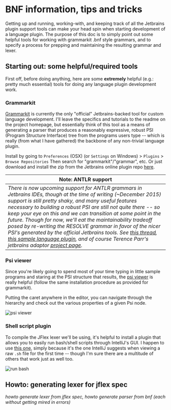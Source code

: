 # BNF information, tips and tricks

Getting up and running, working-with, and keeping track of all the Jetbrains plugin support tools can make your head spin when starting development of a language plugin. The purpose of this doc is to simply point out some helpful tools for working with grammarkit .bnf style grammars, and to specify a process for prepping and maintaining the resulting grammar and lexer.

## Starting out: some helpful/required tools

First off, before doing anything, here are some **extremely** helpful (e.g.: pretty much essential) tools for doing any language plugin development work.

### Grammarkit 

[Grammarkit](https://github.com/JetBrains/Grammar-Kit) is currently the only "official" Jetbrains-backed tool for custom language development. I'll leave the specifics and tutorials to the readme on the project homepage, but essentially think of this tool as a means of generating a parser that produces a reasonably expressive, robust PSI (Program Structure Interface) tree from the programs users type -- which is really (from what I have gathered) the backbone of any non-trivial language plugin. 

Install by going to `Preferences` (OSX) (or `Settings` on Windows) > `Plugins` > `Browse Repositories` Then search for "grammarkit"/"grammar", etc. Or just download and install the zip from the Jetbrains online plugin repo [here](https://plugins.jetbrains.com/plugin/6606).

|**Note: ANTLR support**|
|-------------|
|*There is now upcoming support for ANTLR grammars in Jetbrains IDEs, though at the time of writing (~December 2015) support is still pretty shaky, and many useful features necessary to building a robust PSI are still not quite there -- so keep your eye on this and we can transition at some point in the future. Though for now, we'll eat the maintainability tradeoff posed by re-writing the RESOLVE grammar in favor of the nicer PSI's generated by the official Jetbrains tools. See  [this thread](https://devnet.jetbrains.com/thread/476061?tstart=0), [this sample language plugin](https://github.com/antlr/jetbrains-plugin-sample), and of course Terence Parr's jetbrains adaptor [project page](https://github.com/antlr/jetbrains).*|

### Psi viewer

Since you're likely going to spend most of your time typing in little sample programs and staring at the PSI structure that results, the [psi viewer](https://plugins.jetbrains.com/plugin/227) is really helpful (follow the same installation procedure as provided for grammarkit).

Putting the caret anywhere in the editor, you can navigate through the hierarchy and check out the various properties of a given Psi node. 

![psi viewer](https://github.com/Welchd1/jetbrains-plugin-resolve/blob/master/doc/images/psi-viewer.png)

### Shell script plugin

To compile the JFlex lexer we'll be using, it's helpful to install a plugin that allows you to easily run bash/shell scripts through IntelliJ's GUI. I happen to use [this one](https://plugins.jetbrains.com/plugin/4230?pr=idea), simply because it's the one IntelliJ suggests when viewing a raw `.sh` file for the first time -- though I'm sure there are a multitude of others that work just as well too. 

![run bash](https://github.com/Welchd1/jetbrains-plugin-resolve/blob/master/doc/images/run-bash.png)

## Howto: generating lexer for jflex spec
*howto generate lexer from jflex spec, howto generate parser from bnf (each without getting mired in errors)*


